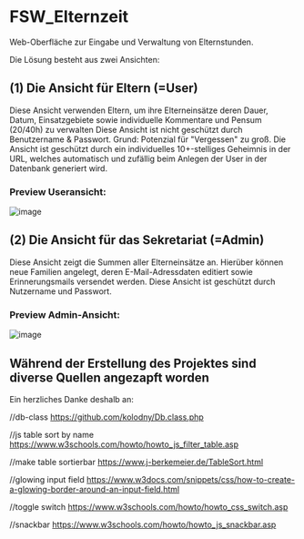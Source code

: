 # FSW_Elternzeit

Web-Oberfläche zur Eingabe und Verwaltung von Elternstunden.

Die Lösung besteht aus zwei Ansichten: 

## (1) Die Ansicht für Eltern (=User)
Diese Ansicht verwenden Eltern, um ihre Elterneinsätze deren Dauer, Datum, Einsatzgebiete sowie individuelle Kommentare und Pensum (20/40h) zu verwalten
Diese Ansicht ist nicht geschützt durch Benutzername & Passwort. Grund: Potenzial für "Vergessen" zu groß.
Die Ansicht ist geschützt durch ein individuelles 10+-stelliges Geheimnis in der URL, welches automatisch und zufällig beim Anlegen der User in der Datenbank generiert wird.

### Preview Useransicht:
![image](https://user-images.githubusercontent.com/11231051/153256098-eff6c018-d7e5-44d3-b5d8-b2b584eb2189.png)


## (2) Die Ansicht für das Sekretariat (=Admin)
Diese Ansicht zeigt die Summen aller Elterneinsätze an. Hierüber können neue Familien angelegt, deren E-Mail-Adressdaten editiert sowie Erinnerungsmails versendet werden.
Diese Ansicht ist geschützt durch Nutzername und Passwort.

### Preview Admin-Ansicht:
![image](https://user-images.githubusercontent.com/11231051/153256699-99c3701d-1965-4c76-91c5-a0e12ea8e886.png)


## Während der Erstellung des Projektes sind diverse Quellen angezapft worden
Ein herzliches Danke deshalb an:

//db-class
https://github.com/kolodny/Db.class.php

//js table sort by name
https://www.w3schools.com/howto/howto_js_filter_table.asp

//make table sortierbar
https://www.j-berkemeier.de/TableSort.html

//glowing input field
https://www.w3docs.com/snippets/css/how-to-create-a-glowing-border-around-an-input-field.html

//toggle switch
https://www.w3schools.com/howto/howto_css_switch.asp

//snackbar
https://www.w3schools.com/howto/howto_js_snackbar.asp
